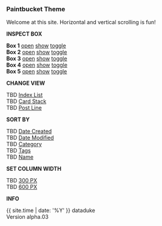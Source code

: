 ### Paintbucket Theme

Welcome at this site. Horizontal and vertical scrolling is fun!

**INSPECT BOX**

**Box 1** [open](/box001/index.html) [show](#) [toggle](#)  
**Box 2** [open](/box002/index.html) [show](#) [toggle](#)  
**Box 3** [open](/box003/index.html) [show](#) [toggle](#)  
**Box 4** [open](/box004/index.html) [show](#) [toggle](#)  
**Box 5** [open](/box005/index.html) [show](#) [toggle](#)  

**CHANGE VIEW**

TBD [Index List](#)  
TBD [Card Stack](#)  
TBD [Post Line](#)  

**SORT BY**

TBD [Date Created](/datecreated.html)  
TBD [Date Modified](/datemodified.html)  
TBD [Category](/category.html)  
TBD [Tags](/tags.html)  
TBD [Name](/name.html)  

**SET COLUMN WIDTH**

TBD [300 PX](#)  
TBD [600 PX](#) 

**INFO**

{{ site.time | date: '%Y' }} dataduke  
Version alpha.03